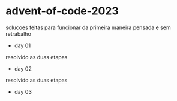 # advent-of-code-2023

solucoes feitas para funcionar da primeira maneira pensada e sem retrabalho 

- day 01 

resolvido as duas etapas

- day 02

resolvido as duas etapas

- day 03
